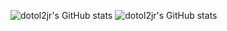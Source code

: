 ![dotol2jr's GitHub stats](https://github-readme-stats.vercel.app/api?username=dotol2jr&count_private=true)
![dotol2jr's GitHub stats](https://github.com/dotol2jr/github-readme-stats)
